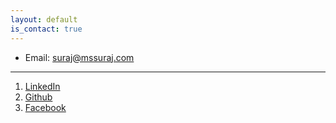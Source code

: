 ```yaml
---
layout: default
is_contact: true
---
```


* Email: [suraj@mssuraj.com](mailto:suraj@mssuraj.com)

---

1. [LinkedIn](https://www.linkedin.com/in/braindeadpool)
2. [Github](https://www.github.com/braindeadpool)
3. [Facebook](https://www.facebook.com/mssurajkaiga)
